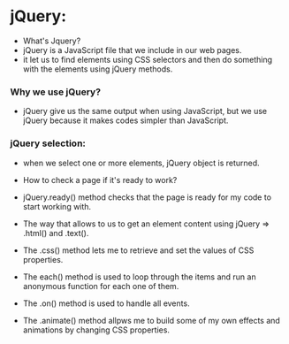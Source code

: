 # jQuery:
- What's Jquery?
- jQuery is a JavaScript file that we include in our web pages.
- it let us to find elements using CSS selectors and then do something with the elements using jQuery methods.

### Why we use jQuery?
- jQuery give us the same output when using JavaScript, but we use jQuery because it makes codes simpler than JavaScript.


### jQuery selection:
- when we select one or more elements, jQuery object is returned.


- How to check a page if it's ready to work?
- jQuery.ready() method checks that the page is ready for my code to start working with.

- The way that allows to us to get an element content using jQuery => .html() and .text().

- The .css() method lets me to retrieve and set the values of CSS properties.

- The each() method is used to loop through the items and run an anonymous function for each one of them.

- The .on() method is used to handle all events.

- The .animate() method allpws me to build some of my own effects and animations by changing CSS properties.


